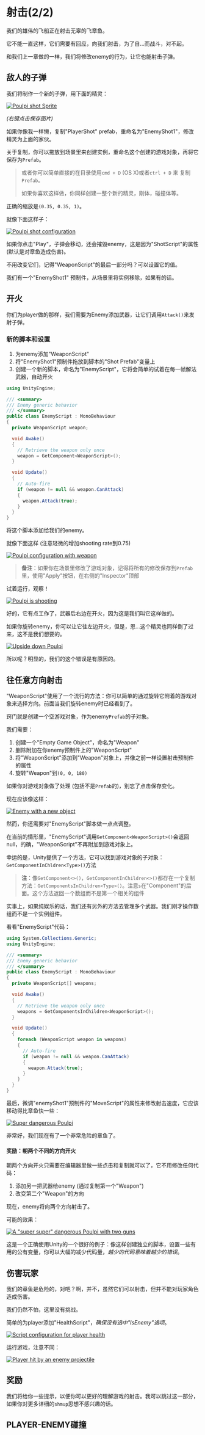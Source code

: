 # 射击(2/2)

我们的雄伟的飞船正在射击无辜的飞章鱼。

它不能一直这样，它们需要有回应，向我们射击，为了自…而战斗，对不起。

和我们上一章做的一样，我们将修改enemy的行为，让它也能射击子弹。

## 敌人的子弹

我们将制作一个新的子弹，用下面的精灵：

[![Poulpi shot Sprite](https://pixelnest.io/tutorials/2d-game-unity/shooting-2/-img/shot_poulpi.png)](https://pixelnest.io/tutorials/2d-game-unity/shooting-2/-img/shot_poulpi.png)

*(右键点击保存图片)*

如果你像我一样懒，复制"PlayerShot" prefab，重命名为"EnemyShot1"，修改精灵为上面的家伙。

关于复制，你可以拖放到场景里来创建实例，重命名这个创建的游戏对象，再将它保存为`Prefab`。

> 或者你可以简单直接的在目录使用`cmd + D` (OS X)或者`ctrl + D` 来 复制`Prefab`。
>
> 如果你喜欢这样做，你同样创建一整个新的精灵，刚体，碰撞体等。

正确的缩放是`(0.35, 0.35, 1)`。

就像下面这样子：

[![Poulpi shot configuration](https://pixelnest.io/tutorials/2d-game-unity/shooting-2/-img/shot_config2.png)](https://pixelnest.io/tutorials/2d-game-unity/shooting-2/-img/shot_config2.png)

如果你点击"Play"，子弹会移动，还会摧毁enemy，这是因为"ShotScript"的属性 (默认是对章鱼造成伤害)。

不用改变它们，记得"WeaponScript"的最后一部分吗？可以设置它的值。

我们有一个"EnemyShot1" 预制件，从场景里将实例移除，如果有的话。

## 开火

你们为player做的那样，我们需要为Enemy添加武器，让它们调用`Attack()`来发射子弹。

### 新的脚本和设置

1. 为enemy添加"WeaponScript"
2. 将"EnemyShot1"预制件拖放到脚本的"Shot Prefab"变量上
3. 创建一个新的脚本，命名为"EnemyScript"，它将会简单的试着在每一帧解法武器，自动开火

```c#
using UnityEngine;

/// <summary>
/// Enemy generic behavior
/// </summary>
public class EnemyScript : MonoBehaviour
{
  private WeaponScript weapon;

  void Awake()
  {
    // Retrieve the weapon only once
    weapon = GetComponent<WeaponScript>();
  }

  void Update()
  {
    // Auto-fire
    if (weapon != null && weapon.CanAttack)
    {
      weapon.Attack(true);
    }
  }
}
```

将这个脚本添加给我们的enemy。

就像下面这样 (注意轻微的增加shooting rate到0.75)

[![Poulpi configuration with weapon](https://pixelnest.io/tutorials/2d-game-unity/shooting-2/-img/enemy_config.png)](https://pixelnest.io/tutorials/2d-game-unity/shooting-2/-img/enemy_config.png)

> **备注**：如果你在场景里修改了游戏对象，记得将所有的修改保存到`Prefab`里，使用"Apply"按钮，在右侧的"Inspector"顶部

试着运行，观察！

[![Poulpi is shooting](https://pixelnest.io/tutorials/2d-game-unity/shooting-2/-img/shoot_right.gif)](https://pixelnest.io/tutorials/2d-game-unity/shooting-2/-img/shoot_right.gif)

好的，它有点工作了，武器后右边在开火，因为这是我们叫它这样做的。

如果你旋转enemy，你可以让它往左边开火，但是，恩…这个精灵也同样倒了过来，这不是我们想要的。

[![Upside down Poulpi](https://pixelnest.io/tutorials/2d-game-unity/shooting-2/-img/gizmo2.png)](https://pixelnest.io/tutorials/2d-game-unity/shooting-2/-img/gizmo2.png)

所以呢？明显的，我们的这个错误是有原因的。

## 往任意方向射击

"WeaponScript"使用了一个流行的方法：你可以简单的通过旋转它附着的游戏对象来选择方向。前面当我们旋转enemy时已经看到了。

窍门就是创建一个空游戏对象，作为enemy`Prefab`的子对象。

我们需要：

1. 创建一个"Empty Game Object"，命名为"Weapon"
2. 删除附加在你enemy预制件上的"WeaponScript"
3. 将"WeaponScript"添加到"Weapon"对象上，并像之前一样设置射击预制件的属性
4. 旋转"Weapon"到`(0, 0, 180)`

如果你对游戏对象做了处理 (包括不是`Prefab`的)，别忘了点击保存变化。

现在应该像这样：

[![Enemy with a new object](https://pixelnest.io/tutorials/2d-game-unity/shooting-2/-img/enemy_full_config.png)](https://pixelnest.io/tutorials/2d-game-unity/shooting-2/-img/enemy_full_config.png)

然而，你还需要对"EnemyScript"脚本做一点点调整。

在当前的情形里，"EnemyScript"调用`GetComponent<WeaponScript>()`会返回null，的确，"WeaponScript"不再附加到游戏对象上。

幸运的是，Unity提供了一个方法，它可以找到游戏对象的子对象：`GetComponentInChldren<Type>()`方法

> **注**：像`GetComponent<>()`，`GetComponentInChildren<>()`都存在一个复制方法：`GetComponentsInChildren<Type>()`。注意`s`在"Component"的后面。这个方法返回一个数组而不是第一个相关的组件

实事上，如果纯娱乐的话，我们还有另外的方法去管理多个武器。我们刚才操作数组而不是一个实例组件。

看看"EnemyScript"代码：

```c#
using System.Collections.Generic;
using UnityEngine;

/// <summary>
/// Enemy generic behavior
/// </summary>
public class EnemyScript : MonoBehaviour
{
  private WeaponScript[] weapons;

  void Awake()
  {
    // Retrieve the weapon only once
    weapons = GetComponentsInChildren<WeaponScript>();
  }

  void Update()
  {
    foreach (WeaponScript weapon in weapons)
    {
      // Auto-fire
      if (weapon != null && weapon.CanAttack)
      {
        weapon.Attack(true);
      }
    }
  }
}
```

最后，微调"enemyShot1"预制件的"MoveScript"的属性来修改射击速度，它应该移动得比章鱼快一些：

[![Super dangerous Poulpi](https://pixelnest.io/tutorials/2d-game-unity/shooting-2/-img/shoot_ok.gif)](https://pixelnest.io/tutorials/2d-game-unity/shooting-2/-img/shoot_ok.gif)

非常好，我们现在有了一个非常危险的章鱼了。

#### 奖励：朝两个不同的方向开火

朝两个方向开火只需要在编辑器里做一些点击和复制就可以了，它不用修改任何代码：

1. 添加另一把武器给enemy (通过复制第一个"Weapon")
2. 改变第二个"Weapon"的方向

现在，enemy将向两个方向射击了。

可能的效果：

[![A "super super" dangerous Poulpi with two guns](https://pixelnest.io/tutorials/2d-game-unity/shooting-2/-img/shoot_two_dir.gif)](https://pixelnest.io/tutorials/2d-game-unity/shooting-2/-img/shoot_two_dir.gif)

这是一个正确使用Unity的一个很好的例子：像这样创建独立的脚本，设置一些有用的公有变量，你可以大幅的减少代码量，*越少的代码意味着越少的错误*。

## 伤害玩家

我们的章鱼是危险的，对吧？啊，并不，虽然它们可以射击，但并不能对玩家角色造成伤害。

我们仍然不怕，这里没有挑战。

简单的为player添加"HealthScript"，*确保没有选中"IsEnemy"选项*。

[![Script configuration for player health](https://pixelnest.io/tutorials/2d-game-unity/shooting-2/-img/player_no_enemy.png)](https://pixelnest.io/tutorials/2d-game-unity/shooting-2/-img/player_no_enemy.png)

运行游戏，注意不同：

[![Player hit by an enemy projectile](https://pixelnest.io/tutorials/2d-game-unity/shooting-2/-img/player_die.gif)](https://pixelnest.io/tutorials/2d-game-unity/shooting-2/-img/player_die.gif)

## 奖励

我们将给你一些提示，以便你可以更好的理解游戏的射击。我可以跳过这一部分，如果你对更多详细的`shmup`思想不感兴趣的话。

## PLAYER-ENEMY碰撞

